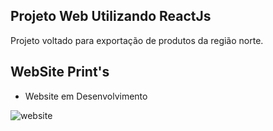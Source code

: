## Projeto Web Utilizando ReactJs

Projeto voltado para exportação de produtos da região norte.

## WebSite Print's

* Website em Desenvolvimento

![website](https://user-images.githubusercontent.com/53240137/75717713-6b27ee80-5cb0-11ea-8e59-4e8af45d9f9e.png)
